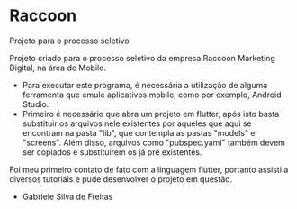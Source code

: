 # Raccoon
Projeto para o processo seletivo


Projeto criado para o processo seletivo da empresa Raccoon Marketing Digital, na área de Mobile.

- Para executar este programa, é necessária a utilização de alguma ferramenta que emule aplicativos mobile, como por exemplo, Android Studio.
- Primeiro é necessário que abra um projeto em flutter, após isto basta substituir os arquivos nele existentes por aqueles que aqui se encontram na pasta "lib", que contempla as pastas "models" e "screens". Além disso, arquivos como "pubspec.yaml" também devem ser copiados e substituirem os já pré existentes.

Foi meu primeiro contato de fato com a linguagem flutter, portanto assisti a diversos tutoriais e pude desenvolver o projeto em questão.  

- Gabriele Silva de Freitas
